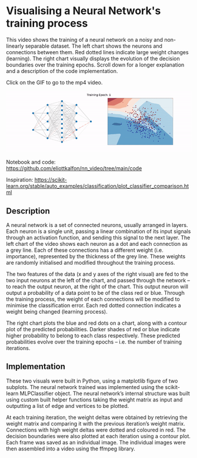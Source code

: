 # Visualising a Neural Network's training process

This video shows the training of a neural network on a noisy and non-linearly separable dataset. The left chart shows the neurons and connections between them. Red dotted lines indicate large weight changes (learning). The right chart visually displays the evolution of the decision boundaries over the training epochs. Scroll down for a longer explanation and a description of the code implementation.

Click on the GIF to go to the mp4 video.

[![NN GIF](https://github.com/eliottkalfon/nn_video/blob/main/nn_gif.gif)](https://github.com/eliottkalfon/nn_video/blob/main/movie.mp4)

Notebook and code: https://github.com/eliottkalfon/nn_video/tree/main/code

Inspiration: https://scikit-learn.org/stable/auto_examples/classification/plot_classifier_comparison.html

## Description

A neural network is a set of connected neurons, usually arranged in layers. Each neuron is a single unit, passing a linear combination of its input signals through an activation function, and sending this signal to the next layer. The left chart of the video shows each neuron as a dot and each connection as a grey line. Each of these connections has a different weight (i.e. importance), represented by the thickness of the grey line. These weights are randomly initialised and modified throughout the training process.

The two features of the data (x and y axes of the right visual) are fed to the two input neurons at the left of the chart, and passed through the network – to reach the output neuron, at the right of the chart. This output neuron will output a probability of a data point to be of the class red or blue. Through the training process, the weight of each connections will be modified to minimise the classification error. Each red dotted connection indicates a weight being changed (learning process).

The right chart plots the blue and red dots on a chart, along with a contour plot of the predicted probabilities. Darker shades of red or blue indicate higher probability to belong to each class respectively. These predicted probabilities evolve over the training epochs – i.e. the number of training iterations.

## Implementation

These two visuals were built in Python, using a matplotlib figure of two subplots. The neural network trained was implemented using the scikit-learn MLPClassifier object. The neural network’s internal structure was built using custom built helper functions taking the weight matrix as input and outputting a list of edge and vertices to be plotted.

At each training iteration, the weight deltas were obtained by retrieving the weight matrix and comparing it with the previous iteration’s weight matrix. Connections with high weight deltas were dotted and coloured in red. The decision boundaries were also plotted at each iteration using a contour plot. Each frame was saved as an individual image. The individual images were then assembled into a video using the ffmpeg library. 





